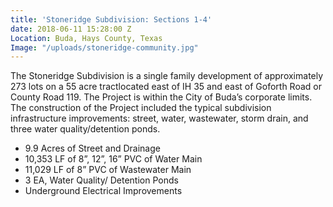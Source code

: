 ```yaml
---
title: 'Stoneridge Subdivision: Sections 1-4'
date: 2018-06-11 15:28:00 Z
Location: Buda, Hays County, Texas
Image: "/uploads/stoneridge-community.jpg"
---
```


The Stoneridge Subdivision is a single family development of approximately 273 lots on a 55 acre tractlocated east of IH 35 and east of Goforth Road or County Road 119.  The Project is within the City of Buda’s corporate limits.  The construction of the Project included the typical subdivision infrastructure improvements: street, water, wastewater, storm drain, and three water quality/detention ponds.
* 9.9 Acres of Street and Drainage
* 10,353 LF of 8”, 12”, 16” PVC of Water Main
* 11,029 LF of 8” PVC of Wastewater Main
* 3 EA, Water Quality/ Detention Ponds
* Underground Electrical Improvements